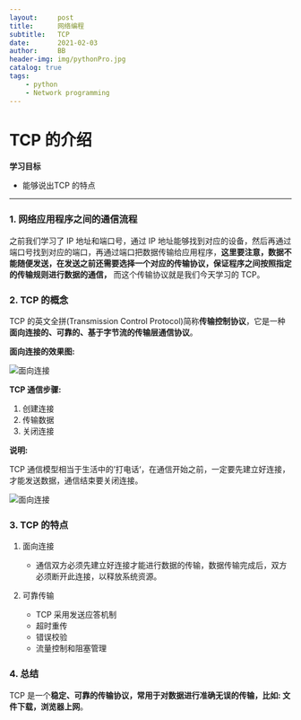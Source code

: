 ```yaml
---
layout:     post
title:      网络编程
subtitle:   TCP
date:       2021-02-03
author:     BB
header-img: img/pythonPro.jpg
catalog: true
tags:
    - python
    - Network programming
---
```




TCP 的介绍
==========

**学习目标**

-   能够说出TCP 的特点

* * * * *

### 1. 网络应用程序之间的通信流程 

之前我们学习了 IP 地址和端口号，通过 IP
地址能够找到对应的设备，然后再通过端口号找到对应的端口，再通过端口把数据传输给应用程序，**这里要注意，数据不能随便发送，在发送之前还需要选择一个对应的传输协议，保证程序之间按照指定的传输规则进行数据的通信，**
而这个传输协议就是我们今天学习的 TCP。

### 2. TCP 的概念 

TCP 的英文全拼(Transmission Control
Protocol)简称**传输控制协议**，它是一种**面向连接的、可靠的、基于字节流的传输层通信协议**。

**面向连接的效果图:**

![面向连接](https://www.hualigs.cn/image/60b4c7e4e76a9.jpg)

**TCP 通信步骤:**

1.  创建连接
2.  传输数据
3.  关闭连接

**说明:**

TCP
通信模型相当于生活中的’打电话‘，在通信开始之前，一定要先建立好连接，才能发送数据，通信结束要关闭连接。

![面向连接](https://www.hualigs.cn/image/60b4c7e4ed3bd.jpg)

### 3. TCP 的特点 

1.  面向连接
    -   通信双方必须先建立好连接才能进行数据的传输，数据传输完成后，双方必须断开此连接，以释放系统资源。

2.  可靠传输
    -   TCP 采用发送应答机制
    -   超时重传
    -   错误校验
    -   流量控制和阻塞管理

### 4. 总结 

TCP 是一个**稳定、可靠的传输协议，常用于对数据进行准确无误的传输，比如:
文件下载，浏览器上网**。

